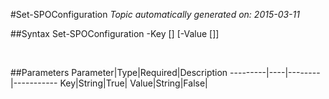 #Set-SPOConfiguration
*Topic automatically generated on: 2015-03-11*


##Syntax
    Set-SPOConfiguration -Key [<String>] [-Value [<String>]]

&nbsp;

##Parameters
Parameter|Type|Required|Description
---------|----|--------|-----------
Key|String|True|
Value|String|False|
